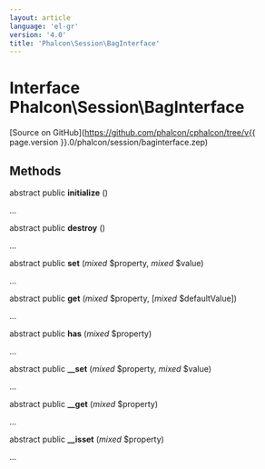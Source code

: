 ```yaml
---
layout: article
language: 'el-gr'
version: '4.0'
title: 'Phalcon\Session\BagInterface'
---
```

# Interface **Phalcon\Session\BagInterface**

[Source on GitHub](https://github.com/phalcon/cphalcon/tree/v{{ page.version }}.0/phalcon/session/baginterface.zep)

## Methods

abstract public **initialize** ()

...

abstract public **destroy** ()

...

abstract public **set** (*mixed* $property, *mixed* $value)

...

abstract public **get** (*mixed* $property, [*mixed* $defaultValue])

...

abstract public **has** (*mixed* $property)

...

abstract public **__set** (*mixed* $property, *mixed* $value)

...

abstract public **__get** (*mixed* $property)

...

abstract public **__isset** (*mixed* $property)

...